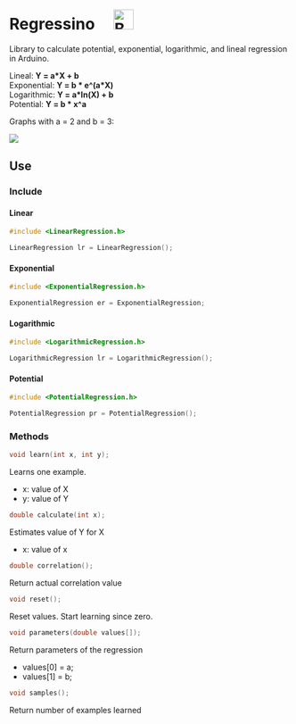# Regressino &nbsp;&nbsp;&nbsp;&nbsp;<a href='https://ko-fi.com/I2I012UF3' target='_blank'><img height='36' style='border:0px;height:36px;' src='https://az743702.vo.msecnd.net/cdn/kofi1.png?v=2' border='0' alt='Buy Me a Coffee at ko-fi.com' /></a>

Library to calculate potential, exponential, logarithmic, and lineal regression in Arduino.

Lineal: **Y = a*X + b**  
Exponential: **Y = b * e^(a*X)**   
Logarithmic: **Y = a*ln(X) + b**  
Potential: **Y = b * x^a**  

Graphs with a = 2 and b = 3:

![](https://raw.githubusercontent.com/cubiwan/Regressino/master/Regressino.png)


## Use

### Include

#### Linear 

```c
#include <LinearRegression.h>

LinearRegression lr = LinearRegression();
```

#### Exponential 

```c
#include <ExponentialRegression.h>

ExponentialRegression er = ExponentialRegression;
```

#### Logarithmic 

```c
#include <LogarithmicRegression.h>

LogarithmicRegression lr = LogarithmicRegression();
```

#### Potential

```c
#include <PotentialRegression.h>

PotentialRegression pr = PotentialRegression();
```

### Methods

```c
void learn(int x, int y);  
```

Learns one example.
* x: value of X
* y: value of Y

  
```c
double calculate(int x);  
```

Estimates value of Y for X
* x: value of x 



```c
double correlation();  
```

Return actual correlation value

   
```c
void reset();  
```

Reset values. Start learning since zero.

  
```c
void parameters(double values[]);
```

Return parameters of the regression
* values[0] = a;
* values[1] = b;
  
  
```c
void samples();
```
Return number of examples learned


